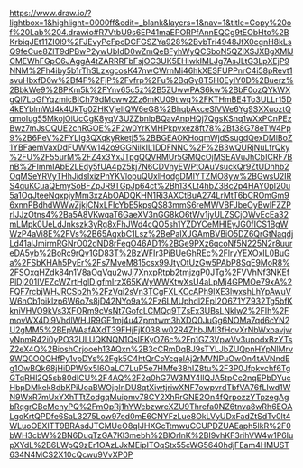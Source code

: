 
https://www.draw.io/?lightbox=1&highlight=0000ff&edit=_blank&layers=1&nav=1&title=Copy%20of%20Lab%204.drawio#R7VtbU9s6EP41maEPORPfAnnEQCg9tEObHto%2BKrbiqJEt11ZI0l9%2FJEvyPcFpcDCFGSZYa928%2BvbTri4948JfX0cgnH8kLsQ9feCue8ZlT9dPBwP2ywUbIdD0wZmQeBFyhWyQCSboN5QZlXSJXBgXMlJCMEWhFGpC6JAggA4tZARRRFbFsjOC3UK5EHiwkIMLJg7AsJLtG3LpXEjP9NNM%2Fh4iby5b1rThSLzxgcosK47nwCWrnMi46hkXESFUPPnrC4i58pRevt1svuHbxfD6w%2Bf4F%2FjP%2Fvfrp%2Fu%2BqGy8T5H0EyIY0D%2Buerz%2BbkWe9%2BPKm5k%2FYnv65c5z%2B5ZUwwPAS6kw%2BbF0ozQYkWXgQl7LoGfYqzmicBICh79dMcww2Zz6mKU09tiwq%2FKTHmBE4To3ULLr15D4kEYblmWd4k4UkTg0ZHKVjelIQW6eG8%2BhqbAkceSlVWe6Yg9SXXuoztQqmoIug55MkojOiUcCgK8yqV3UZZbnlpBQavAnpHQj7QgsKSnq1wXxPCnPEzBwz7mJsOQUE2chRGOE%2F2w0YrKMHPkpvxez8ft78%2Bf38G78eTW4Pp9%2B6PeV%2FYLIg3QXqkyRketj5%2BBGEAOKHoqmWjdSsugdQexDMlBoZ1YBFaemVaxDdFUWKw142o9GGNilkIL1DDFNNC%2F%2B3wQURjNuLfrQky%2FU%2F55urM%2FZ4x3YxJTpgQQVRMUr5GMQcOjMSEAVuJhCbICRF7BnB%2FImmIAbE2LEdy5fUA4p25kj7N6CDVnyEWPtOAuVsuckQr9ZtUDhhb2OqMSeYRVyTHhJidsIxizPnYKVlopuQUxlHodgDMIYTZMO8yw%2BGwsU2IRS4quKCuaQEmySoBFZpJR9TGpJp64ct%2Bh13KLt4hbZ3Bc2p4HAY0pI20u5a1OqJteeNqxpjyMm3xzAbOADQKHN1Ri3AXCtBuA274LrMtT6bCROmGm96xnnPBdhdWWwZjkjCNxLFIcYbE5kpsQS83mmS6reMWVBFJbeOyBwIFZZPrIJJzOtns4%2Ba5A8VKwqaT6GaeXV3nGG8kO6tWv1jyULZSCjOWvEcEa32mLMpk0UeLdJnkszk3yRg8xFhJWd4cQO5sh1YZDYCeMHIEyJG0fICS1BgWWzP4aVi8E%2FVs%2B65AqxbC1Lsz%2BePaIXJGAmBVBiO5DZ6QrGtNaqdjLd41alJmirmRGNrO02dND8rFegO46AD1%2BGe9PXz6qcoNf5N225N2r8uureDA5yb%2BoRc9rQv1GD83T%2BzWFIr3PiBUeGhREc%2FlryYEXOxIL0BuGa%2FSbKHAh5PyEr%2Fs7MveM815csx99JtyOtUzGw5PAbP8SqE9MoR8%2FSOxqHZdk84n1V8aOqVqu2wJj7XnxpRtpb2tmjzgP0JTg%2FVVhNf3NKEfPlDj201IVEZcWZrtHglDigfmIrzX65KWyWWKtwXsU4aLpMj4GPMOe79xA%2FQF7rcbjWHJRCSb2h%2FzVqi2sVn3TCgFXLKCcAPh9lXE3lwxshLhYpAwuVW6nCb1piklzp6W6o7s8jD42NYo9a%2Fz6LMUphdl2EpI2O6Z1YZ932Tg5bfKkniVHVO9kVs3XFORm9cVsNt7GofcLCMQq9TZsEx3UBsLNkIw2%2FIh%2FmovWX4Di9VhdlWHJR9GE1mj4u4Zpmtwm3hXDQ0JuGg6NOMa7qd6cYN2U2gMM5%2BEpWAafAXdT39FHjFjK038iw02R4ZhbJMI3fHovXrNbWxoavjwyNpmR42i0yPO32ULUQKNQN1QsIFKyO76c%2Fp1GZ3VpwVv3upodxBzYTsZ2eX4Q%2BioshCrjooeh13AQxn%2B3cCRmDqBJ9sTYLJbZUQpnHYpNlMrv9WQ0OQQHfPy1vpDYs%2Fgk5C4htQrCoYcqeIAj2rMVNPuOwOn4tAVNndEg1OwBQk68jHiDPW9x5l6OaLO7LuP5e7HMfe38hIZ8tu%2F3P0Jfpkvchf6TgGTqRHl2Q5sb80dICU%2F4AQ%2F2q0hG7W3MY4llQJA5tpCc2nqEPbDYucHbpDMkek8dbKPiUoaBWOjplnDU8qtXiwtjriwXNF7owpvrdTbfVA76fLIwd1WN9WxR7mUxYXhTTtZodgqMuipmv78CY2XhRrGNE2On4fQrpozzYTpzegAgbRqgrCBcMenyPQ%2FmOpRj1hYWebzwreXZU9Threfa0NZ6tnva8wRh6EOALgoKrtQPDfe6SaL3275Low97ed0mE6CNYFzLue8OkLVyUDxFadZtSdTv0lt4WLuoOEXITT9BRAsdJTCMUeO8qIJHXGcTtmwuCCUPDZUAEaph5lkR%2F0bWH3cbW%2BN6DuqTzGA7Kl3mebh%2BlOrlnK%2BI9vhKF3rihVW4w1P6IupXYdL%2B6LWpQ9zEr1OAzLJxMEipITOqStx55cWG5640hdjFEam4HMUST634N4MCS2X10cQcwu9VvXP0P
